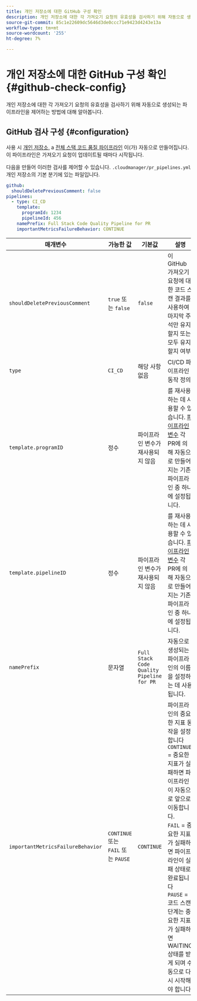 ```yaml
---
title: 개인 저장소에 대한 GitHub 구성 확인
description: 개인 저장소에 대한 각 가져오기 요청의 유효성을 검사하기 위해 자동으로 생성되는 파이프라인을 제어하는 방법에 대해 알아봅니다.
source-git-commit: 85c1e22609dc5646d3de0ccc71e9423d4243e13a
workflow-type: tm+mt
source-wordcount: '255'
ht-degree: 7%

---
```



# 개인 저장소에 대한 GitHub 구성 확인 {#github-check-config}

개인 저장소에 대한 각 가져오기 요청의 유효성을 검사하기 위해 자동으로 생성되는 파이프라인을 제어하는 방법에 대해 알아봅니다.

## GitHub 검사 구성 {#configuration}

사용 시 [개인 저장소,](private-repositories.md#using) a [전체 스택 코드 품질 파이프라인](/help/overview/ci-cd-pipelines.md) 이(가) 자동으로 만들어집니다. 이 파이프라인은 가져오기 요청이 업데이트될 때마다 시작됩니다.

다음을 만들어 이러한 검사를 제어할 수 있습니다. `.cloudmanager/pr_pipelines.yml` 개인 저장소의 기본 분기에 있는 파일입니다.

```yaml
github:
  shouldDeletePreviousComment: false
pipelines:
  - type: CI_CD
    template:
      programId: 1234
      pipelineId: 456
    namePrefix: Full Stack Code Quality Pipeline for PR 
    importantMetricsFailureBehavior: CONTINUE
```

| 매개변수 | 가능한 값 | 기본값 | 설명 |
|---|---|---|---|
| `shouldDeletePreviousComment` | `true` 또는 `false` | `false` | 이 GitHub 가져오기 요청에 대한 코드 스캔 결과를 사용하여 마지막 주석만 유지할지 또는 모두 유지할지 여부 |
| `type` | `CI_CD` | 해당 사항 없음 | CI/CD 파이프라인 동작 정의 |
| `template.programID` | 정수 | 파이프라인 변수가 재사용되지 않음 | 를 재사용하는 데 사용할 수 있습니다. [파이프라인 변수](/help/getting-started/build-environment.md#pipeline-variables) 각 PR에 의해 자동으로 만들어지는 기존 파이프라인 중 하나에 설정됩니다. |
| `template.pipelineID` | 정수 | 파이프라인 변수가 재사용되지 않음 | 를 재사용하는 데 사용할 수 있습니다. [파이프라인 변수](/help/getting-started/build-environment.md#pipeline-variables) 각 PR에 의해 자동으로 만들어지는 기존 파이프라인 중 하나에 설정됩니다. |
| `namePrefix` | 문자열 | `Full Stack Code Quality Pipeline for PR` | 자동으로 생성되는 파이프라인의 이름을 설정하는 데 사용됩니다. |
| `importantMetricsFailureBehavior` | `CONTINUE` 또는 `FAIL` 또는 `PAUSE` | `CONTINUE` | 파이프라인의 중요한 지표 동작을 설정합니다<br>`CONTINUE` = 중요한 지표가 실패하면 파이프라인이 자동으로 앞으로 이동합니다.<br>`FAIL` = 중요한 지표가 실패하면 파이프라인이 실패 상태로 완료됩니다<br>`PAUSE` = 코드 스캔 단계는 중요한 지표가 실패하면 WAITING 상태를 받게 되며 수동으로 다시 시작해야 합니다 |

